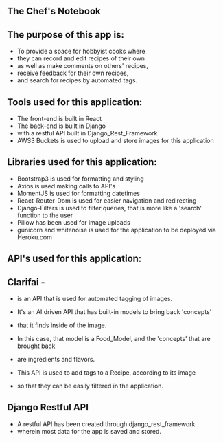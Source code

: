 ## The Chef's Notebook ##


## The purpose of this app is:
* To provide a space for hobbyist cooks where 
* they can record and edit recipes of their own 
* as well as make comments on others' recipes, 
* receive feedback for their own recipes, 
* and search for recipes by automated tags. 
 
## Tools used for this application:
* The front-end is built in React
* The back-end is built in Django
* with a restful API built in Django_Rest_Framework
* AWS3 Buckets is used to upload and store images for this application


## Libraries used for this application:
* Bootstrap3 is used for formatting and styling
* Axios is used making calls to API's
* MomentJS is used for formatting datetimes
* React-Router-Dom is used for easier navigation and redirecting
* Django-Filters is used to filter queries, that is more like a 'search' function to the user
* Pillow has been used for image uploads
* gunicorn and whitenoise is used for the application to be deployed via Heroku.com


## API's used for this application:
## Clarifai -
* is an API that is used for automated tagging of images.
* It's an AI driven API that has built-in models to bring back 'concepts'
* that it finds inside of the image.
* In this case, that model is a Food_Model, and the 'concepts' that are brought back
* are ingredients and flavors.

* This API is used to add tags to a Recipe, according to its image
* so that they can be easily filtered in the application.

## Django Restful API
* A restful API has been created through django_rest_framework
* wherein most data for the app is saved and stored.
